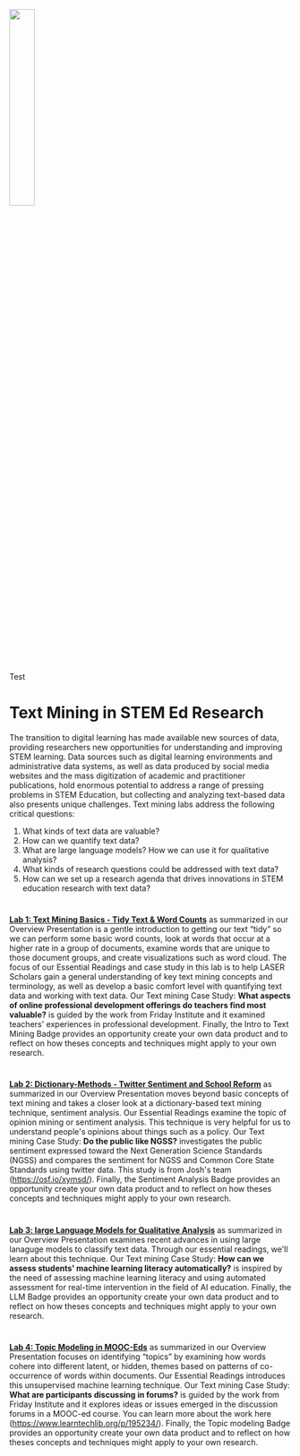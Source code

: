 <img src="archive/image/textmining.png" width="30%"/>

Test

# Text Mining in STEM Ed Research

The transition to digital learning has made available new sources of data, providing researchers new opportunities for understanding and improving STEM learning. Data sources such as digital learning environments and administrative data systems, as well as data produced by social media websites and the mass digitization of academic and practitioner publications, hold enormous potential to address a range of pressing problems in STEM Education, but collecting and analyzing text-based data also presents unique challenges. Text mining labs address the following critical questions:

1. What kinds of text data are valuable?
1. How can we quantify text data?
2. What are large language models? How we can use it for qualitative analysis?
1. What kinds of research questions could be addressed with text data?
1. How can we set up a research agenda that drives innovations in STEM education research with text data?
#
<a href="https://laser-institute.github.io//text-mining/lab-1/slides/lab-1-slides.html#/title-slide" target="_blank">**Lab 1: Text Mining Basics - Tidy Text & Word Counts**</a> as summarized in our Overview Presentation is a gentle introduction to getting our text “tidy” so we can perform some basic word counts, look at words that occur at a higher rate in a group of documents, examine words that are unique to those document groups, and create visualizations such as word cloud. The focus of our Essential Readings and case study in this lab is to help LASER Scholars gain a general understanding of key text mining concepts and terminology, as well as develop a basic comfort level with quantifying text data and working with text data. Our Text mining Case Study: **What aspects of online professional development offerings do teachers find most valuable?** is guided by the work from Friday Institute and it examined teachers' experiences in professional development. Finally, the Intro to Text Mining Badge provides an opportunity create your own data product and to reflect on how theses concepts and techniques might apply to your own research.
#
<a href="https://laser-institute.github.io//text-mining/lab-2/slides/lab-2-slides.html#/title-slide" target="_blank">**Lab 2: Dictionary-Methods - Twitter Sentiment and School Reform**</a> as summarized in our Overview Presentation moves beyond basic concepts of text mining and takes a closer look at a dictionary-based text mining technique, sentiment analysis. Our Essential Readings examine the topic of opinion mining or sentiment analysis. This technique is very helpful for us to understand people's opinions about things such as a policy. Our Text mining Case Study: **Do the public like NGSS?** investigates the public sentiment expressed toward the Next Generation Science Standards (NGSS) and compares the sentiment for NGSS and Common Core State Standards using twitter data. This study is from Josh's team (https://osf.io/xymsd/). Finally, the Sentiment Analysis Badge provides an opportunity create your own data product and to reflect on how theses concepts and techniques might apply to your own research.
#
<a href="https://laser-institute.github.io//text-mining/lab-3/lab-3-conceptual-overview-python.html#/title-slide" target="_blank">**Lab 3: large Language Models for Qualitative Analysis**</a> as summarized in our Overview Presentation examines recent advances in using large lanaguge models to classify text data. Through our essential readings, we'll learn about this technique. Our Text mining Case Study: **How can we assess students' machine learning literacy automatically?** is inspired by the need of assessing machine learning literacy and using automated assessment for real-time intervention in the field of AI education. Finally, the LLM Badge provides an opportunity create your own data product and to reflect on how theses concepts and techniques might apply to your own research.
#
<a href="https://laser-institute.github.io//text-mining/lab-4/lab-4-slides.html#/title-slide" target="_blank">**Lab 4: Topic Modeling in MOOC-Eds**</a> as summarized in our Overview Presentation focuses on identifying “topics” by examining how words cohere into different latent, or hidden, themes based on patterns of co-occurrence of words within documents. Our Essential Readings introduces this unsupervised machine learning technique. Our Text mining Case Study: **What are participants discussing in forums?** is guided by the work from Friday Institute and it explores ideas or issues emerged in the discussion forums in a MOOC-ed course. You can learn more about the work here (https://www.learntechlib.org/p/195234/). Finally, the Topic modeling Badge provides an opportunity create your own data product and to reflect on how theses concepts and techniques might apply to your own research.
